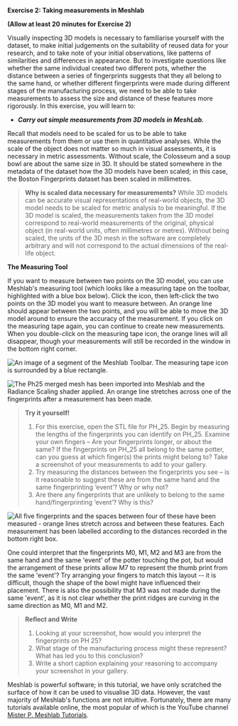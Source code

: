 **Exercise 2: Taking measurements in Meshlab**

**(Allow at least 20 minutes for Exercise 2)**

Visually inspecting 3D models is necessary to familiarise yourself with
the dataset, to make initial judgements on the suitability of reused
data for your research, and to take note of your initial observations,
like patterns of similarities and differences in appearance. But to
investigate questions like whether the same individual created two
different pots, whether the distance between a series of fingerprints
suggests that they all belong to the same hand, or whether different
fingerprints were made during different stages of the manufacturing
process, we need to be able to take measurements to assess the size and
distance of these features more rigorously. In this exercise, you will
learn to:

-   ***Carry out simple measurements from 3D models in MeshLab.***

Recall that models need to be scaled for us to be able to take
measurements from them or use them in quantitative analyses. While the
scale of the object does not matter so much in visual assessments, it is
necessary in metric assessments. Without scale, the Colosseum and a soup
bowl are about the same size in 3D. It should be stated somewhere in the
metadata of the dataset how the 3D models have been scaled; in this
case, the Boston Fingerprints dataset has been scaled in millimetres.

>**Why is scaled data necessary for measurements?** While 3D models can be accurate visual representations of real-world objects, the 3D model needs to be scaled for metric analysis to be meaningful. If the 3D model is scaled, the measurements taken from the 3D model correspond to real-world measurements of the original, physical object (in real-world units, often millimetres or metres). Without being scaled, the units of the 3D mesh in the software are completely arbitrary and will not correspond to the actual dimensions of the real-life object.

**The Measuring Tool**

If you want to measure between two points on the 3D model, you can use
Meshlab's measuring tool (which looks like a measuring tape on the
toolbar, highlighted with a blue box below). Click the icon, then
left-click the two points on the 3D model you want to measure between.
An orange line should appear between the two points, and you will be
able to move the 3D model around to ensure the accuracy of the
measurement. If you click on the measuring tape again, you can continue
to create new measurements. When you double-click on the measuring tape
icon, the orange lines will all disappear, though your measurements will
still be recorded in the window in the bottom right corner.

![An image of a segment of the Meshlab Toolbar. The measuring tape icon
is surrounded by a blue
rectangle.](https://github.com/ropitz/sparc_teaching/blob/master/Numbered%20for%20individual%20upload/Exercise%202/Ex%202%20Ph%201a.png?raw=true)

![The Ph25 merged mesh has been imported into Meshlab and the Radiance
Scaling shader applied. An orange line stretches across one of the
fingerprints after a measurement has been
made.](https://github.com/ropitz/sparc_teaching/blob/master/Numbered%20for%20individual%20upload/Exercise%202/Ex%202%20Ph%201.png?raw=true)

>**Try it yourself!** 
>1.	For this exercise, open the STL file for PH_25. Begin by measuring the lengths of the fingerprints you can identify on PH_25. Examine your own fingers – Are your fingerprints longer, or about the same? If the fingerprints on PH_25 all belong to the same potter, can you guess at which finger(s) the prints might belong to? Take a screenshot of your measurements to add to your gallery.
>2.	Try measuring the distances between the fingerprints you see – is it reasonable to suggest these are from the same hand and the same fingerprinting ‘event’? Why or why not?
>3.	Are there any fingerprints that are unlikely to belong to the same hand/fingerprinting ‘event’? Why is this?


![All five fingerprints and the spaces between four of these have been measured - orange lines stretch across and between these features. Each measurement has been labelled according to the distances recorded in the bottom right box. ](https://github.com/ropitz/sparc_teaching/blob/master/Numbered%20for%20individual%20upload/Exercise%202/Ex%202%20Ph%202.png?raw=true)

One could interpret that the fingerprints M0, M1, M2 and M3 are from the
same hand and the same 'event' of the potter touching the pot, but would
the arrangement of these prints allow M7 to represent the thumb print
from the same 'event'? Try arranging your fingers to match this layout
-- it is difficult, though the shape of the bowl might have influenced
their placement. There is also the possibility that M3 was not made
during the same 'event', as it is not clear whether the print ridges are
curving in the same direction as M0, M1 and M2.

>**Reflect and Write** 
>1.	Looking at your screenshot, how would you interpret the fingerprints on PH 25? 
>2.	What stage of the manufacturing process might these represent? What has led you to this conclusion? 
>3.	Write a short caption explaining your reasoning to accompany your screenshot in your gallery.


Meshlab is powerful software; in this tutorial, we have only scratched
the surface of how it can be used to visualise 3D data. However, the
vast majority of Meshlab's functions are not intuitive. Fortunately,
there are many tutorials available online, the most popular of which is
the YouTube channel [Mister P. Meshlab
Tutorials](https://www.youtube.com/channel/UC70CKZQPj_ZAJ0Osrm6TyTg).
